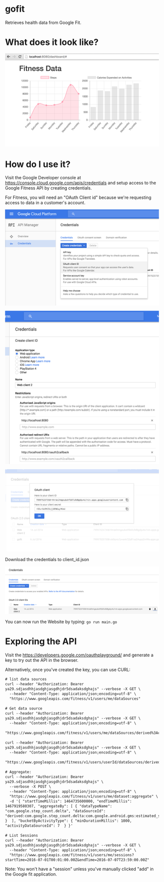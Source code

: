 # gofit

Retrieves health data from Google Fit.

# What does it look like?

![1](images/app1.png)

# How do I use it?

Visit the Google Developer console at https://console.cloud.google.com/apis/credentials and setup access to the 
Google Fitness API by creating credentials.

For Fitness, you will need an "OAuth Client id" because we're requesting access to data in a customer's account.

![1](images/screen1.png)

![2](images/screen2.png)

![3](images/screen3.png)

Download the credentials to client_id.json

![4](images/screen4.png)

You can now run the Website by typing: `go run main.go`

# Exploring the API

Visit the https://developers.google.com/oauthplayground/ and generate a key to try out the API in the browser.

Alternatively, once you've created the key, you can use CURL:

```
# list data sources
curl --header "Authorization: Bearer ya29.sdjasdhhjasdghjasgdhjdr5dsadaksdghajs" --verbose -X GET \
  --header "Content-Type: application/json;encoding=utf-8" \
  "https://www.googleapis.com/fitness/v1/users/me/dataSources"

# Get data source
curl --header "Authorization: Bearer ya29.sdjasdhhjasdghjasgdhjdr5dsadaksdghajs" --verbose -X GET \
  --header "Content-Type: application/json;encoding=utf-8" \
  "https://www.googleapis.com/fitness/v1/users/me/dataSources/derived%3Acom.google.step_count.delta%3Acom.google.android.gms%3Aestimated_steps"

curl --header "Authorization: Bearer ya29.sdjasdhhjasdghjasgdhjdr5dsadaksdghajs" --verbose -X GET \
  --header "Content-Type: application/json;encoding=utf-8" \
  "https://www.googleapis.com/fitness/v1/users/userId/dataSources/derived%3Acom.google.step_count.delta%3Acom.google.android.gms%3Aestimated_steps/datasets/"

# Aggregate:
curl --header "Authorization: Bearer ya29.sdjasdhhjasdghjasgdhjdr5dsadaksdghajs" \
  --verbose -X POST \
  --header "Content-Type: application/json;encoding=utf-8" \
  "https://www.googleapis.com/fitness/v1/users/me/dataset:aggregate" \
  -d '{ "startTimeMillis": 1464735600000, "endTimeMillis": 1467919580307, "aggregateBy": [ { "dataTypeName": "com.google.step_count.delta", "dataSourceId": "derived:com.google.step_count.delta:com.google.android.gms:estimated_steps" }  ], "bucketByActivityType": { "minDurationMillis": 1000, "activityDataSourceId": 7  } }'

# List Sessions
curl --header "Authorization: Bearer ya29.sdjasdhhjasdghjasgdhjdr5dsadaksdghajs" --verbose -X GET \
  --header "Content-Type: application/json;encoding=utf-8" \
  "https://www.googleapis.com/fitness/v1/users/me/sessions?startTime=2016-07-01T00:01:00.00Z&endTime=2016-07-07T23:59:00.00Z"
```

Note: You won't have a "session" unless you've manually clicked "add" in the Google fit application.
